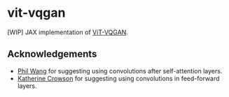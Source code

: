 # vit-vqgan

[WIP] JAX implementation of [ViT-VQGAN](https://arxiv.org/pdf/2110.04627.pdf).

## Acknowledgements

* [Phil Wang](https://github.com/lucidrains) for suggesting using convolutions after self-attention layers.
* [Katherine Crowson](https://github.com/crowsonkb) for suggesting using convolutions in feed-forward layers.
